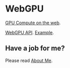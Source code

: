 ﻿# WebGPU

[GPU Compute on the web](https://web.dev/gpu-compute/).

[WebGPU API](https://raw.githack.com/anhr/WebGPU/master/jsdoc/index.html).
[Example](https://raw.githack.com/anhr/WebGPU/master/Examples/index.html).

 ## Have a job for me?
Please read [About Me](https://anhr.github.io/AboutMe/).
